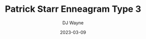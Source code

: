 ---
title: 'Patrick Starr Enneagram Type 3'
description: 'Why Patrick Starr appears to be a type 3'
author: 'DJ Wayne'
date: '2023-03-09'
loc: 'https://9takes.com/blog/famous-enneagram-types/Patrick-Starr'
lastmod: '2023-03-26'
changefreq: 'monthly'
priority: '0.6'
published: false
enneagram: 3
type: ['lifestyleInfluencer']
wikipedia:
twitter: 
instagram:
tiktok:
---